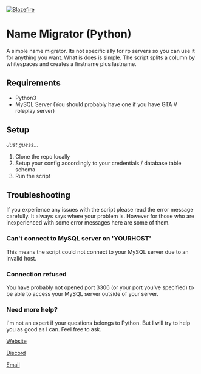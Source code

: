 <a href="https://blazefire.cloud">![Blazefire](https://blazefire.cloud/assets/images/blazefire_white.png)
</a>

# Name Migrator (Python)
A simple name migrator. Its not specificially for rp servers so you can use it for anything you want. What is does is simple. The script splits a column by whitespaces and creates a firstname plus lastname. 

## Requirements
* Python3
* MySQL Server (You should probably have one if you have GTA V roleplay server)

## Setup
*Just guess...*

1. Clone the repo locally
2. Setup your config accordingly to your credentials / database table schema
3. Run the script

## Troubleshooting
If you experience any issues with the script please read the error message carefully. It always says where your problem is. However for those who are inexperienced with some error messages here are some of them.

### Can't connect to MySQL server on 'YOURHOST'
This means the script could not connect to your MySQL server due to an invalid host.

### Connection refused
You have probably not opened port 3306 (or your port you've specified) to be able to access your MySQL server outside of your server.

### Need more help?
I'm not an expert if your questions belongs to Python. But I will try to help you as good as I can. Feel free to ask.

[Website](https://blazefire.cloud)

[Discord](https://dsc.gg/blazefire)

[Email](mailto:info@blazefire.cloud)